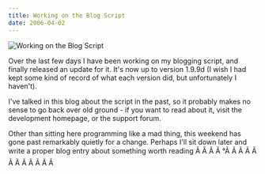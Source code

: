 ```yaml
---
title: Working on the Blog Script
date: 2006-04-02
---
```


![Working on the Blog Script](https://source.unsplash.com/vP3pnOoCiYE/1600x900)

Over the last few days I have been working on my blogging script, and finally released an update for it. It's now up to version 1.9.9d (I wish I had kept some kind of record of what each version did, but unfortunately I haven't).

I've talked in this blog about the script in the past, so it probably makes no sense to go back over old ground - if you want to read about it, visit the development homepage, or the support forum.

Other than sitting here programming like a mad thing, this weekend has gone past remarkably quietly for a change. Perhaps I'll sit down later and write a proper blog entry about something worth reading Ã Ã Ã Ã °Ã Ã Ã Ã Ã Ã Ã Ã Ã Ã Ã Ã 